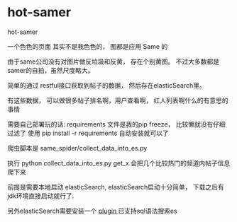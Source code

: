 # hot-samer
hot-samer

一个色色的页面 其实不是我色色的， 图都是应用 Same 的

由于same公司没有对图片做反垃圾和反黄， 存在个别黄图。 不过大多数都是samer的自拍，虽然尺度略大。

简单的通过 restful接口获取到帖子的数据， 然后存在elasticSearch里。

有这些数据， 可以做很多帖子排名啊，用户查看啊， 红人列表啊什么的有意思的事情

需要自己部署玩的话: requirements 文件是我的pip freeze， 比较懒就没有仔细过滤了 使用 pip install -r requirements 自动安装就可以了

爬虫脚本是 same_spider/collect_data_into_es.py  

执行 python collect_data_into_es.py get_x 会把几个比较热门的频道内帖子信息爬下来  

前提是需要本地启动 elasticSearch, elasticSearch启动十分简单， 下载之后有jdk环境直接启动就行了.  

另外elasticSearch需要安装一个 [plugin ](https://github.com/NLPchina/elasticsearch-sql)已支持sql语法搜索es
